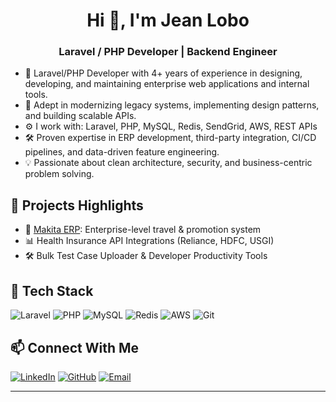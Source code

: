 

<!--
## Hi there 👋
**JeanLobo1/JeanLobo1** is a ✨ _special_ ✨ repository because its `README.md` (this file) appears on your GitHub profile.

Here are some ideas to get you started:

- 🔭 I’m currently working on ...
- 🌱 I’m currently learning ...
- 👯 I’m looking to collaborate on ...
- 🤔 I’m looking for help with ...
- 💬 Ask me about ...
- 📫 How to reach me: ...
- 😄 Pronouns: ...
- ⚡ Fun fact: ...
-->



<h1 align="center">Hi 👋, I'm Jean Lobo</h1>
<h3 align="center">Laravel / PHP Developer | Backend Engineer</h3>

- 🚀 Laravel/PHP Developer with 4+ years of experience in designing, developing, and maintaining enterprise web applications and internal tools.
- 🔧 Adept in modernizing legacy systems, implementing design patterns, and building scalable APIs.
- ⚙️ I work with: Laravel, PHP, MySQL, Redis, SendGrid, AWS, REST APIs
- 🛠️ Proven expertise in ERP development, third-party integration, CI/CD pipelines, and data-driven feature engineering.
- 💡 Passionate about clean architecture, security, and business-centric problem solving.
 
## 💼 Projects Highlights

- 🧾 [Makita ERP](https://makita.ind.in/admin/login): Enterprise-level travel & promotion system  
- 📊 Health Insurance API Integrations (Reliance, HDFC, USGI)  
- 🛠️ Bulk Test Case Uploader & Developer Productivity Tools  

## 🧰 Tech Stack

![Laravel](https://img.shields.io/badge/Laravel-F05340?style=for-the-badge&logo=laravel&logoColor=white)
![PHP](https://img.shields.io/badge/PHP-777BB4?style=for-the-badge&logo=php&logoColor=white)
![MySQL](https://img.shields.io/badge/MySQL-00758F?style=for-the-badge&logo=mysql)
![Redis](https://img.shields.io/badge/Redis-DC382D?style=for-the-badge&logo=redis&logoColor=white)
![AWS](https://img.shields.io/badge/AWS-232F3E?style=for-the-badge&logo=amazon-aws)
![Git](https://img.shields.io/badge/Git-F05032?style=for-the-badge&logo=git&logoColor=white)

## 📫 Connect With Me

[![LinkedIn](https://img.shields.io/badge/LinkedIn-blue?style=flat&logo=linkedin&labelColor=blue)](https://www.linkedin.com/in/jean-lobo-6269a6112/)
[![GitHub](https://img.shields.io/badge/GitHub-100000?style=flat&logo=github&logoColor=white)](https://github.com/jean-lobo)
[![Email](https://img.shields.io/badge/Gmail-D14836?style=flat&logo=gmail&logoColor=white)](mailto:jeanlobo94@gmail.com)

---

